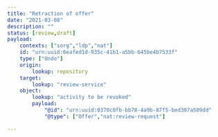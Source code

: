 ```yaml
---
title: "Retraction of offer"
date: "2021-03-08"
description: ""
status: [review,draft]
payload:
    contexts: ["sorg","ldp","nat"]
    id: "urn:uuid:6eafed1d-935c-41b1-a5bb-645be4b7533f"
    type: ["Undo"]
    origin:
        lookup: repository
    target:
        lookup: "review-service"
    object:
        lookup: "activity to be revoked"
        payload:
            "@id": "urn:uuid:0370c0fb-bb78-4a9b-87f5-bed307a509dd"
            "@type": ["Offer","nat:review-request"]

---
```


